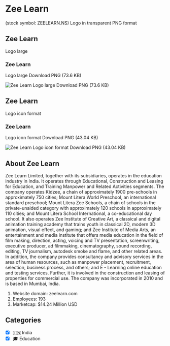 # Zee Learn
 (stock symbol: ZEELEARN.NS) Logo in transparent PNG format

## Zee Learn
 Logo large

### Zee Learn
 Logo large Download PNG (73.6 KB)

![Zee Learn
 Logo large Download PNG (73.6 KB)](/img/orig/ZEELEARN.NS_BIG-882cf3cd.png)

## Zee Learn
 Logo icon format

### Zee Learn
 Logo icon format Download PNG (43.04 KB)

![Zee Learn
 Logo icon format Download PNG (43.04 KB)](/img/orig/ZEELEARN.NS-ee111282.png)

## About Zee Learn


Zee Learn Limited, together with its subsidiaries, operates in the education industry in India. It operates through Educational, Construction and Leasing for Education, and Training Manpower and Related Activities segments. The company operates Kidzee, a chain of approximately 1900 pre-schools in approximately 750 cities; Mount Litera World Preschool, an international standard preschool; Mount Litera Zee Schools, a chain of schools in the private-unaided category with approximately 120 schools in approximately 110 cities; and Mount Litera School International, a co-educational day school. It also operates Zee Institute of Creative Art, a classical and digital animation training academy that trains youth in classical 2D, modern 3D animation, visual effect, and gaming; and Zee Institute of Media Arts, an entertainment and media institute that offers media education in the field of film making, direction, acting, voicing and TV presentation, screenwriting, executive producer, ad filmmaking, cinematography, sound recording, editing, TV journalism, autodesk smoke and flame, and other related areas. In addition, the company provides consultancy and advisory services in the area of human resources, such as manpower placement, recruitment, selection, business process, and others; and E - Learning online education and testing services. Further, it is involved in the construction and leasing of properties for commercial use. The company was incorporated in 2010 and is based in Mumbai, India.

1. Website domain: zeelearn.com
2. Employees: 193
3. Marketcap: $14.24 Million USD


## Categories
- [x] 🇮🇳 India
- [x] 🎓 Education
